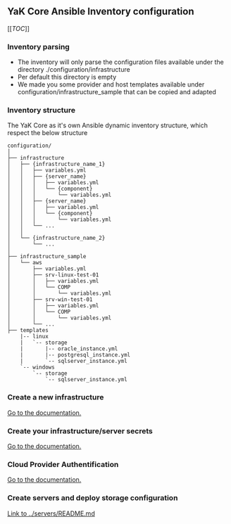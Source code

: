 ## YaK Core Ansible Inventory configuration

[[_TOC_]]

### Inventory parsing

- The inventory will only parse the configuration files available under the directory ./configuration/infrastructure
- Per default this directory is empty
- We made you some provider and host templates available under configuration/infrastructure_sample that can be copied and adapted

### Inventory structure

The YaK Core as it's own Ansible dynamic inventory structure, which respect the below structure

```
configuration/
│
├── infrastructure
│   ├── {infrastructure_name_1}
│   │   ├── variables.yml
│   │   ├── {server_name}
│   │   │   ├── variables.yml
│   │   │   └── {component}
│   │   │       └── variables.yml
│   │   ├── {server_name}
│   │   │   ├── variables.yml
│   │   │   └── {component}
│   │   │       └── variables.yml
│   │   └── ...
│   │
│   └── {infrastructure_name_2}
│       └── ...
│
├── infrastructure_sample
│   └── aws
│       ├── variables.yml
│       ├── srv-linux-test-01
│       │   ├── variables.yml
│       │   └── COMP
│       │       └── variables.yml
│       ├── srv-win-test-01
│       │   ├── variables.yml
│       │   └── COMP
│       │       └── variables.yml
│       └── ...
├── templates
    |-- linux
    |   `-- storage
    |       |-- oracle_instance.yml
    |       |-- postgresql_instance.yml
    |       `-- sqlserver_instance.yml
    `-- windows
        `-- storage
            `-- sqlserver_instance.yml
```

### Create a new infrastructure

[Go to the documentation.](infrastructure.md)

### Create your infrastructure/server secrets

[Go to the documentation.](secret_management.md)

### Cloud Provider Authentification

[Go to the documentation.](cloud_authentication.md)

### Create servers and deploy storage configuration

[Link to ../servers/README.md](../servers.md)
